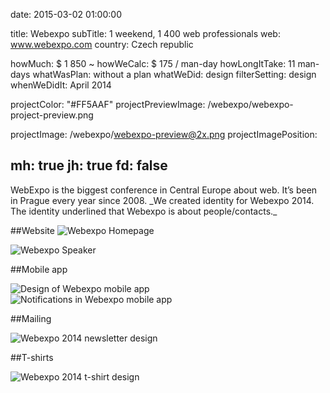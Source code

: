 date: 2015-03-02 01:00:00

title: Webexpo
subTitle: 1 weekend, 1 400 web professionals
web: www.webexpo.com
country: Czech republic

howMuch: $ 1 850 ~
howWeCalc: $ 175 / man-day
howLongItTake: 11 man-days
whatWasPlan: without a plan
whatWeDid: design
filterSetting: design
whenWeDidIt: April 2014

projectColor: "#FF5AAF"
projectPreviewImage: /webexpo/webexpo-project-preview.png

projectImage: /webexpo/webexpo-preview@2x.png
projectImagePosition:

mh: true
jh: true
fd: false
---



<div id="description" class="description">
WebExpo is the biggest conference in Central Europe about web. It’s been in Prague every year since 2008.
_We created identity for Webexpo 2014. The identity underlined that Webexpo is about people/contacts._
</div>

##Website
<img class="container-page"
  src="/webexpo/webexpo-homepage.png"
  srcset="/webexpo/webexpo-homepage@2x.png 2000w,
          /webexpo/webexpo-homepage.png 1280w,
          /webexpo/webexpo-homepage@small.png 800w,"
  sizes="100%"
  alt="Webexpo Homepage">

<img class="container-page"
  src="/webexpo/webexpo-speaker.png"
  srcset="/webexpo/webexpo-speaker@2x.png 2000w,
          /webexpo/webexpo-speaker.png 1280w,
          /webexpo/webexpo-speaker@small.png 800w,"
  sizes="100%"
  alt="Webexpo Speaker">

##Mobile app
<div class="portraits">
  <div class="portrait left">
    <img class="mobile-portrait"
    src="/webexpo/webexpo-mobile-program.png"
    srcset="/webexpo/webexpo-mobile-program@2x.png 2000w,
            /webexpo/webexpo-mobile-program.png 1280w,
            /webexpo/webexpo-mobile-program.png 800w,"
    sizes="100%"
    alt="Design of Webexpo mobile app">
  </div>
  <div class="portrait right">
    <img class="mobile-portrait"
    src="/webexpo/webexpo-mobile-upozorneni.png"
    srcset="/webexpo/webexpo-mobile-upozorneni@2x.png 2000w,
            /webexpo/webexpo-mobile-upozorneni.png 1280w,
            /webexpo/webexpo-mobile-upozorneni.png 800w,"
    sizes="100%"
    alt="Notifications in Webexpo mobile app ">
  </div>
</div>

##Mailing

<img class="container-page"
  src="/webexpo/webexpo-newsletter.png"
  srcset="/webexpo/webexpo-newsletter@2x.png 2000w,
          /webexpo/webexpo-newsletter.png 1280w,
          /webexpo/webexpo-newsletter@small.png 800w,"
  sizes="100%"
  alt="Webexpo 2014 newsletter design">

##T-shirts

<img class="container-page"
  src="/webexpo/webexpo-tshirts.png"
  srcset="/webexpo/webexpo-tshirts@2x.png 2000w,
          /webexpo/webexpo-tshirts.png 1280w,
          /webexpo/webexpo-tshirts@small.png 800w,"
  sizes="100%"
  alt="Webexpo 2014 t-shirt design">
